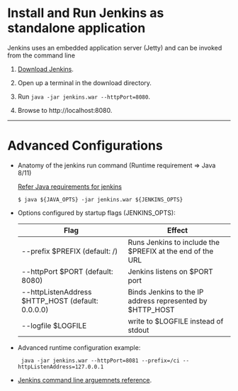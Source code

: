# Install and Run Jenkins as standalone application

 Jenkins uses an embedded application server (Jetty) and can be invoked from the command line

1. [Download Jenkins](https://www.jenkins.io/download/).

2. Open up a terminal in the download directory.

3. Run `java -jar jenkins.war --httpPort=8080`.

4. Browse to http://localhost:8080.

----

# Advanced Configurations 

* Anatomy of the jenkins run command (Runtime requirement => Java 8/11) 
 
   [Refer Java requirements for jenkins](https://www.jenkins.io/doc/administration/requirements/java/)

  ```
  $ java ${JAVA_OPTS} -jar jenkins.war ${JENKINS_OPTS}
  ```


* Options configured by startup flags (JENKINS_OPTS):


   |  Flag |  Effect |
   |---|---|
   |  --prefix $PREFIX (default: /) | Runs Jenkins to include the $PREFIX at the end of the URL  |
   | --httpPort $PORT (default: 8080)  |  Jenkins listens on $PORT port  |
   | --httpListenAddress $HTTP_HOST (default: 0.0.0.0)  | Binds Jenkins to the IP address represented by $HTTP_HOST|
   | --logfile $LOGFILE  |  write to $LOGFILE instead of stdout |


* Advanced runtime configuration example:

  ```
   java -jar jenkins.war --httpPort=8081 --prefix=/ci --httpListenAddress=127.0.0.1
  ```

* [Jenkins command line arguemnets reference](https://www.jenkins.io/doc/book/installing/initial-settings/#networking-parameters).

